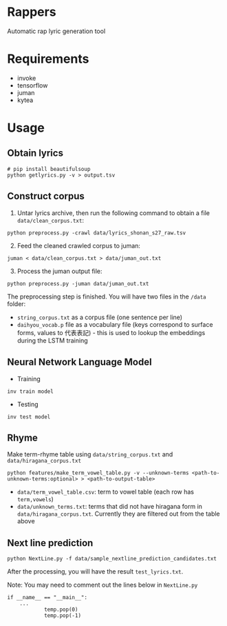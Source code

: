 # Rappers
Automatic rap lyric generation tool

# Requirements

- invoke
- tensorflow
- juman
- kytea

# Usage

## Obtain lyrics ##

```
# pip install beautifulsoup
python getlyrics.py -v > output.tsv
```

## Construct corpus ##

1) Untar lyrics archive, then run the following command to obtain a file `data/clean_corpus.txt`:
```
python preprocess.py -crawl data/lyrics_shonan_s27_raw.tsv
```
2) Feed the cleaned crawled corpus to juman:
```
juman < data/clean_corpus.txt > data/juman_out.txt
```
3) Process the juman output file:
```
python preprocess.py -juman data/juman_out.txt
```

The preprocessing step is finished. You will have two files in the `/data` folder:

- `string_corpus.txt` as a corpus file (one sentence per line) 
- `daihyou_vocab.p` file as a vocabulary file (keys correspond to surface forms, values to 代表表記) - this is used to lookup the embeddings during the LSTM training

## Neural Network Language Model

- Training

```
inv train model
```

- Testing

```
inv test model
```


## Rhyme
Make term-rhyme table using `data/string_corpus.txt` and `data/hiragana_corpus.txt`
```
python features/make_term_vowel_table.py -v --unknown-terms <path-to-unknown-terms:optional> > <path-to-output-table>
```

- `data/term_vowel_table.csv`: term to vowel table (each row has `term,vowels`)
- `data/unknown_terms.txt`: terms that did not have hiragana form in `data/hiragana_corpus.txt`. Currently they are filtered out from the table above


## Next line prediction
```
python NextLine.py -f data/sample_nextline_prediction_candidates.txt 
```
After the processing, you will have the result `test_lyrics.txt`.

Note: You may need to comment out the lines below in `NextLine.py`
```
if __name__ == "__main__":
    ...
            temp.pop(0)
            temp.pop(-1)
```
